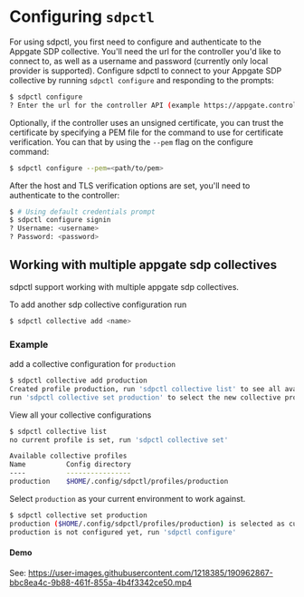# Configuring `sdpctl`

For using sdpctl, you first need to configure and authenticate to the Appgate SDP collective. You'll need the url for the controller you'd like to connect to, as well as a username and password (currently only local provider is supported). Configure sdpctl to connect to your Appgate SDP collective by running `sdpctl configure` and responding to the prompts:
```bash
$ sdpctl configure
? Enter the url for the controller API (example https://appgate.controller.com/admin) https://sdp.controller.com/admin
```
Optionally, if the controller uses an unsigned certificate, you can trust the certificate by specifying a PEM file for the command to use for certificate verification. You can that by using the `--pem` flag on the configure command:

```bash
$ sdpctl configure --pem=<path/to/pem>
```

After the host and TLS verification options are set, you'll need to authenticate to the controller:

```bash
$ # Using default credentials prompt
$ sdpctl configure signin
? Username: <username>
? Password: <password>

```

## Working with multiple appgate sdp collectives

sdpctl support working with multiple appgate sdp collectives.

To add another sdp collective configuration run

```bash
$ sdpctl collective add <name>
```

### Example
add a collective configuration for `production`
```bash
$ sdpctl collective add production
Created profile production, run 'sdpctl collective list' to see all available profiles
run 'sdpctl collective set production' to select the new collective profile
```

View all your collective configurations
```bash
$ sdpctl collective list
no current profile is set, run 'sdpctl collective set'

Available collective profiles
Name          Config directory
----          ----------------
production    $HOME/.config/sdpctl/profiles/production

```
Select  `production` as your current environment to work against.
```bash
$ sdpctl collective set production
production ($HOME/.config/sdpctl/profiles/production) is selected as current sdp collective profile
production is not configured yet, run 'sdpctl configure'
```


#### Demo
See:
https://user-images.githubusercontent.com/1218385/190962867-bbc8ea4c-9b88-461f-855a-4b4f3342ce50.mp4
